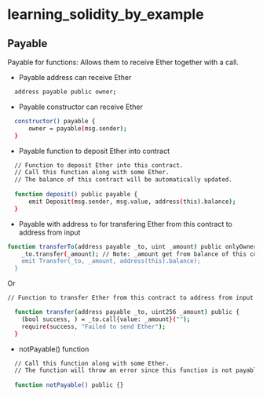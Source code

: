 # learning_solidity_by_example

## Payable

Payable for functions: Allows them to receive Ether together with a call.

- Payable address can receive Ether

```sh
  address payable public owner;
```

- Payable constructor can receive Ether

```sh
  constructor() payable {
      owner = payable(msg.sender);
  }
```

- Payable function to deposit Ether into contract

```sh
  // Function to deposit Ether into this contract.
  // Call this function along with some Ether.
  // The balance of this contract will be automatically updated.
  
  function deposit() public payable {
      emit Deposit(msg.sender, msg.value, address(this).balance);
  }
```

- Payable with address `to` for transfering Ether from this contract to address from input

```sh
function transferTo(address payable _to, uint _amount) public onlyOwner {
    _to.transfer(_amount); // Note: _amount get from balance of this contract's address, NOT from owner (***)
    emit Transfer(_to, _amount, address(this).balance);
  }
```

Or

```sh
// Function to transfer Ether from this contract to address from input

  function transfer(address payable _to, uint256 _amount) public {
    (bool success, ) = _to.call{value: _amount}("");
    require(success, "Failed to send Ether");
  }
```

- notPayable() function

```sh
  // Call this function along with some Ether.
  // The function will throw an error since this function is not payable.
  
  function notPayable() public {}
```
